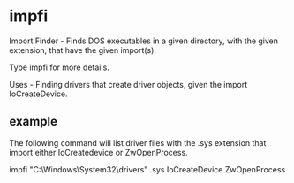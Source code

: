 # impfi
Import Finder - Finds DOS executables in a given directory, with the given extension, that have the given import(s).

Type impfi for more details.

Uses - Finding drivers that create driver objects, given the import IoCreateDevice.

## example
The following command will list driver files with the .sys extension that import either IoCreatedevice or ZwOpenProcess.

impfi "C:\\Windows\\System32\\drivers" .sys IoCreateDevice ZwOpenProcess
